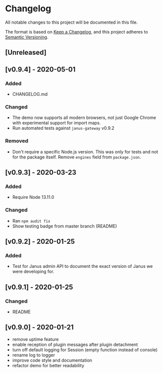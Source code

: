 # Changelog

All notable changes to this project will be documented in this file.

The format is based on [Keep a Changelog](https://keepachangelog.com/en/1.0.0/),
and this project adheres to [Semantic Versioning](https://semver.org/spec/v2.0.0.html).


## [Unreleased]


## [v0.9.4] - 2020-05-01

### Added

- CHANGELOG.md

### Changed

- The demo now supports all modern browsers, not just Google Chrome with experimental support for
  import maps.
- Run automated tests against `janus-gateway` v0.9.2

### Removed

- Don't require a specific Node.js version. This was only for tests and not for the package itself. Remove `engines` field from `package.json`.


## [v0.9.3] - 2020-03-23

### Added

- Require Node 13.11.0

### Changed

- Ran `npm audit fix`
- Show testing badge from master branch (README)


## [v0.9.2] - 2020-01-25

### Added

- Test for Janus admin API to document the exact version of Janus we were developing for.


## [v0.9.1] - 2020-01-25

### Changed

- README


## [v0.9.0] - 2020-01-21

- remove uptime feature
- enable reception of plugin messages after plugin detachment
- turn off default logging for Session (empty function instead of console)
- rename log to logger
- improve code style and documentation
- refactor demo for better readability
